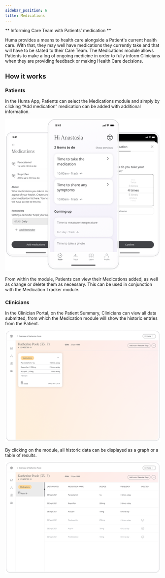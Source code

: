 ```yaml
---
sidebar_position: 6
title: Medications 
---
```

** Informing Care Team with Patients’ medication **

Huma provides a means to health care alongside a Patient's current health care. With that, they may well have medications they currently take and that will have to be stated to their Care Team. The Medications module allows Patients to make a log of ongoing medicine in order to fully inform Clinicians when they are providing feedback or making Health Care decisions.

## How it works

### Patients

In the Huma App, Patients can select the Medications module and simply by clicking “Add medication” medication can be added with additional information.

![Meditcations in the Huma app](./assets/medications.png)

From within the module, Patients can view their Medications added, as well as change or delete them as necessary. This can be used in conjunction with the Medication Tracker module.

### Clinicians

In the Clinician Portal, on the Patient Summary, Clinicians can view all data submitted, from which the Medication module will show the historic entries from the Patient.

![View medications in the Clinician Portal](./assets/cp-patient-summary-medications.png)

By clicking on the module, all historic data can be displayed as a graph or a table of results.

![View patient heart rate in the Clinician Portal](./assets/cp-module-details-medications.png)

